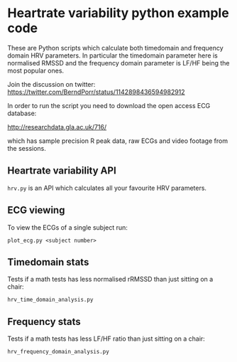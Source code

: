 # Heartrate variability python example code

These are Python scripts which calculate both
timedomain and frequency domain HRV parameters.
In particular the timedomain parameter here is
normalised RMSSD and the frequency domain parameter
is LF/HF being the most popular ones.

Join the discussion on twitter: https://twitter.com/BerndPorr/status/1142898436594982912

In order to run the script you need to download the open
access ECG database:

http://researchdata.gla.ac.uk/716/

which has sample precision R peak data, raw ECGs and
video footage from the sessions.

## Heartrate variability API

`hrv.py` is an API which calculates all your favourite HRV
parameters.

## ECG viewing

To view the ECGs of a single subject run:

```
plot_ecg.py <subject number>
```

## Timedomain stats

Tests if a math tests has less normalised rRMSSD than just sitting
on a chair:

```
hrv_time_domain_analysis.py
```

## Frequency stats

Tests if a math tests has less LF/HF ratio than just sitting
on a chair:

```
hrv_frequency_domain_analysis.py
```
